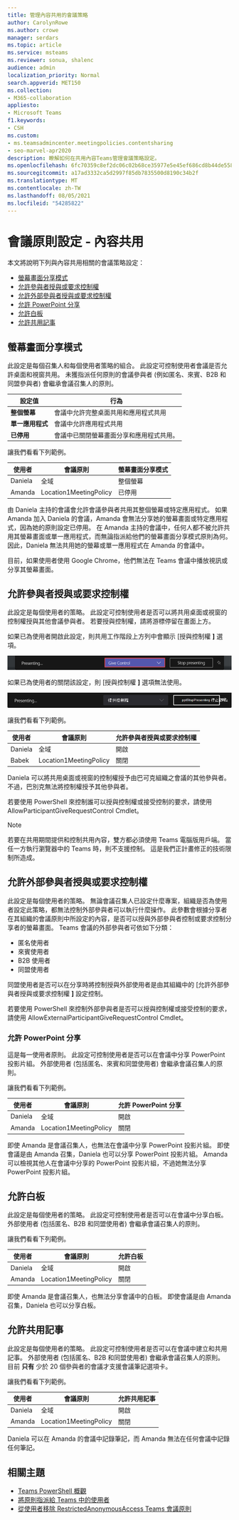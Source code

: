 ```yaml
---
title: 管理內容共用的會議策略
author: CarolynRowe
ms.author: crowe
manager: serdars
ms.topic: article
ms.service: msteams
ms.reviewer: sonua, shalenc
audience: admin
localization_priority: Normal
search.appverid: MET150
ms.collection:
- M365-collaboration
appliesto:
- Microsoft Teams
f1.keywords:
- CSH
ms.custom:
- ms.teamsadmincenter.meetingpolicies.contentsharing
- seo-marvel-apr2020
description: 瞭解如何在共用內容Teams管理會議策略設定。
ms.openlocfilehash: 6fc70359c8ef2dc06c02b68ce35977e5e45ef686cd8b44de558a1868ce7cb47e
ms.sourcegitcommit: a17ad3332ca5d2997f85db7835500d8190c34b2f
ms.translationtype: MT
ms.contentlocale: zh-TW
ms.lasthandoff: 08/05/2021
ms.locfileid: "54285822"
---
```

# <a name="meeting-policy-settings---content-sharing"></a>會議原則設定 - 內容共用

<a name="bkcontentsharing"> </a>

本文將說明下列與內容共用相關的會議策略設定：

- [螢幕畫面分享模式](#screen-sharing-mode)
- [允許參與者授與或要求控制權](#allow-a-participant-to-give-or-request-control)
- [允許外部參與者授與或要求控制權](#allow-an-external-participant-to-give-or-request-control)
- [允許 PowerPoint 分享](#allow-powerpoint-sharing)
- [允許白板](#allow-whiteboard)
- [允許共用記事](#allow-shared-notes)

## <a name="screen-sharing-mode"></a>螢幕畫面分享模式

此設定是每個召集人和每個使用者策略的組合。 此設定可控制使用者會議是否允許桌面和視窗共用。 未獲指派任何原則的會議參與者 (例如匿名、來賓、B2B 和同盟參與者) 會繼承會議召集人的原則。

|設定值 |行為  |
|---------|---------|
|**整個螢幕**    | 會議中允許完整桌面共用和應用程式共用 |
|**單一應用程式**   | 會議中允許應用程式共用        |
|**已停用**     |會議中已關閉螢幕畫面分享和應用程式共用。       |

讓我們看看下列範例。

|使用者 |會議原則 |螢幕畫面分享模式 |
|---------|---------|---------|
|Daniela  | 全域   | 整個螢幕 |
|Amanda   | Location1MeetingPolicy  | 已停用 |

由 Daniela 主持的會議會允許會議參與者共用其整個螢幕或特定應用程式。 如果 Amanda 加入 Daniela 的會議，Amanda 會無法分享她的螢幕畫面或特定應用程式，因為她的原則設定已停用。 在 Amanda 主持的會議中，任何人都不被允許共用其螢幕畫面或單一應用程式，而無論指派給他們的螢幕畫面分享模式原則為何。  因此，Daniela 無法共用她的螢幕或單一應用程式在 Amanda 的會議中。  

目前，如果使用者使用 Google Chrome，他們無法在 Teams 會議中播放視訊或分享其螢幕畫面。

## <a name="allow-a-participant-to-give-or-request-control"></a>允許參與者授與或要求控制權

此設定是每個使用者的策略。 此設定可控制使用者是否可以將共用桌面或視窗的控制權授與其他會議參與者。 若要授與控制權，請將游標停留在畫面上方。

如果已為使用者開啟此設定，則共用工作階段上方列中會顯示 [授與控制權 **]** 選項。

![顯示 [授與控制權] 選項的螢幕擷取畫面](media/meeting-policies-give-control.png)

如果已為使用者的關閉該設定，則 [授與控制權 **]** 選項無法使用。

![顯示 [授與控制權] 選項無法使用的螢幕擷取畫面](media/meeting-policies-give-control-not-available.png)

讓我們看看下列範例。

|使用者 |會議原則  |允許參與者授與或要求控制權 |
|---------|---------|---------|
|Daniela   | 全域   | 開啟       |
|Babek    | Location1MeetingPolicy        | 關閉   |

Daniela 可以將共用桌面或視窗的控制權授予由巴可克組織之會議的其他參與者。 不過，巴別克無法將控制權授予其他參與者。

若要使用 PowerShell 來控制誰可以授與控制權或接受控制的要求，請使用 AllowParticipantGiveRequestControl Cmdlet。

> [!NOTE]
> 若要在共用期間提供和控制共用內容，雙方都必須使用 Teams 電腦版用戶端。 當任一方執行瀏覽器中的 Teams 時，則不支援控制。 這是我們正計畫修正的技術限制所造成。

## <a name="allow-an-external-participant-to-give-or-request-control"></a>允許外部參與者授與或要求控制權

此設定是每個使用者的策略。 無論會議召集人已設定什麼專案，組織是否為使用者設定此策略，都無法控制外部參與者可以執行什麼操作。 此參數會根據分享者在其組織的會議原則中所設定的內容，是否可以授與外部參與者控制或要求控制分享者的螢幕畫面。 Teams 會議的外部參與者可依如下分類：  

- 匿名使用者
- 來賓使用者  
- B2B 使用者
- 同盟使用者  

同盟使用者是否可以在分享時將控制授與外部使用者是由其組織中的 [允許外部參與者授與或要求控制權 **]** 設定控制。

若要使用 PowerShell 來控制外部參與者是否可以授與控制權或接受控制的要求，請使用 AllowExternalParticipantGiveRequestControl Cmdlet。

### <a name="allow-powerpoint-sharing"></a>允許 PowerPoint 分享

這是每一使用者原則。 此設定可控制使用者是否可以在會議中分享 PowerPoint 投影片組。 外部使用者 (包括匿名、來賓和同盟使用者) 會繼承會議召集人的原則。

讓我們看看下列範例。

|使用者 |會議原則  |允許 PowerPoint 分享 |
|---------|---------|---------|
|Daniela   | 全域   | 開啟       |
|Amanda   | Location1MeetingPolicy        | 關閉   |

即使 Amanda 是會議召集人，也無法在會議中分享 PowerPoint 投影片組。 即使會議是由 Amanda 召集，Daniela 也可以分享 PowerPoint 投影片組。 Amanda 可以檢視其他人在會議中分享的 PowerPoint 投影片組，不過她無法分享 PowerPoint 投影片組。

## <a name="allow-whiteboard"></a>允許白板

此設定是每個使用者的策略。 此設定可控制使用者是否可以在會議中分享白板。 外部使用者 (包括匿名、B2B 和同盟使用者) 會繼承會議召集人的原則。

讓我們看看下列範例。

|使用者 |會議原則  |允許白板|
|---------|---------|---------|
|Daniela   | 全域   | 開啟       |
|Amanda   | Location1MeetingPolicy        | 關閉   |

即使 Amanda 是會議召集人，也無法分享會議中的白板。 即使會議是由 Amanda 召集，Daniela 也可以分享白板。  

## <a name="allow-shared-notes"></a>允許共用記事

此設定是每個使用者的策略。 此設定可控制使用者是否可以在會議中建立和共用記事。 外部使用者 (包括匿名、B2B 和同盟使用者) 會繼承會議召集人的原則。 目前 **只有** 少於 20 個參與者的會議才支援會議筆記選項卡。

讓我們看看下列範例。

|使用者 |會議原則  |允許共用記事 |
|---------|---------|---------|
|Daniela   | 全域   | 開啟       |
|Amanda   | Location1MeetingPolicy | 關閉 |

Daniela 可以在 Amanda 的會議中記錄筆記，而 Amanda 無法在任何會議中記錄任何筆記。




## <a name="related-topics"></a>相關主題

- [Teams PowerShell 概觀](teams-powershell-overview.md)
- [將原則指派給 Teams 中的使用者](assign-policies.md)
- [從使用者移除 RestrictedAnonymousAccess Teams 會議原則](meeting-policies-restricted-anonymous-access.md)
